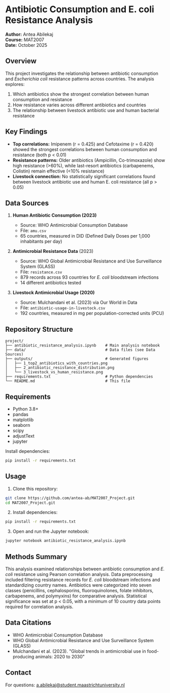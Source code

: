 # Antibiotic Consumption and E. coli Resistance Analysis

**Author:** Antea Abilekaj  
**Course:** MAT2007  
**Date:** October 2025

## Overview

This project investigates the relationship between antibiotic consumption and *Escherichia coli* resistance patterns across countries. The analysis explores:

1. Which antibiotics show the strongest correlation between human consumption and resistance
2. How resistance varies across different antibiotics and countries  
3. The relationship between livestock antibiotic use and human bacterial resistance

## Key Findings

- **Top correlations:** Imipenem (r = 0.425) and Cefotaxime (r = 0.420) showed the strongest correlations between human consumption and resistance (both p < 0.01)
- **Resistance patterns:** Older antibiotics (Ampicillin, Co-trimoxazole) show high resistance (>60%), while last-resort antibiotics (carbapenems, Colistin) remain effective (<10% resistance)
- **Livestock connection:** No statistically significant correlations found between livestock antibiotic use and human E. coli resistance (all p > 0.05)

## Data Sources

1. **Human Antibiotic Consumption (2023)**  
   - Source: WHO Antimicrobial Consumption Database
   - File: `amu.csv`
   - 65 countries, measured in DID (Defined Daily Doses per 1,000 inhabitants per day)

2. **Antimicrobial Resistance Data**  (2023)
   - Source: WHO Global Antimicrobial Resistance and Use Surveillance System (GLASS)
   - File: `resistance.csv`
   - 879 records across 93 countries for *E. coli* bloodstream infections
   - 14 different antibiotics tested

3. **Livestock Antimicrobial Usage (2020)**  
   - Source: Mulchandani et al. (2023) via Our World in Data
   - File: `antibiotic-usage-in-livestock.csv`
   - 192 countries, measured in mg per population-corrected units (PCU)

## Repository Structure

```
project/
├── antibiotic_resistance_analysis.ipynb    # Main analysis notebook
├── data/                                   # Data files (see Data Sources)
├── outputs/                                # Generated figures
│   ├── 1_top2_antibiotics_with_countries.png
│   ├── 2_antibiotic_resistance_distribution.png
│   └── 3_livestock_vs_human_resistance.png
├── requirements.txt                        # Python dependencies
└── README.md                               # This file
```

## Requirements

- Python 3.8+
- pandas
- matplotlib
- seaborn
- scipy
- adjustText
- jupyter

Install dependencies:
```bash
pip install -r requirements.txt
```

## Usage

1. Clone this repository:
```bash
git clone https://github.com/antea-ab/MAT2007_Project.git
cd MAT2007_Project.git
```

2. Install dependencies:
```bash
pip install -r requirements.txt
```

3. Open and run the Jupyter notebook:
```bash
jupyter notebook antibiotic_resistance_analysis.ipynb
```

## Methods Summary

This analysis examined relationships between antibiotic consumption and *E. coli* resistance using Pearson correlation analysis. Data preprocessing included filtering resistance records for *E. coli* bloodstream infections and standardizing country names. Antibiotics were categorized into seven classes (penicillins, cephalosporins, fluoroquinolones, folate inhibitors, carbapenems, and polymyxins) for comparative analysis. Statistical significance was set at p < 0.05, with a minimum of 10 country data points required for correlation analysis.

## Data Citations

- WHO Antimicrobial Consumption Database
- WHO Global Antimicrobial Resistance and Use Surveillance System (GLASS)
- Mulchandani et al. (2023). "Global trends in antimicrobial use in food-producing animals: 2020 to 2030"

## Contact

For questions: a.abilekaj@student.maastrichtuniversity.nl

